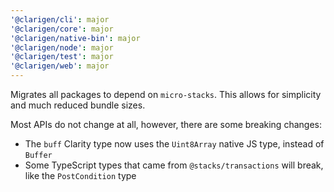 ```yaml
---
'@clarigen/cli': major
'@clarigen/core': major
'@clarigen/native-bin': major
'@clarigen/node': major
'@clarigen/test': major
'@clarigen/web': major
---
```


Migrates all packages to depend on `micro-stacks`. This allows for simplicity and much reduced bundle sizes.

Most APIs do not change at all, however, there are some breaking changes:

- The `buff` Clarity type now uses the `Uint8Array` native JS type, instead of `Buffer`
- Some TypeScript types that came from `@stacks/transactions` will break, like the `PostCondition` type

